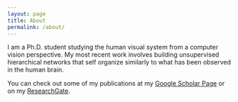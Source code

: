 ```yaml
---
layout: page
title: About
permalink: /about/
---
```


I am a Ph.D. student studying the human visual system from a computer vision perspective. My most recent work involves building unsupervised hierarchical networks that self organize similarly to what has been observed in the human brain. 

You can check out some of my publications at my [Google Scholar Page](https://scholar.google.com/citations?user=TsTJ_N8AAAAJ&hl=en) or on my [ResearchGate](https://www.researchgate.net/profile/Daniel_Lacombe).